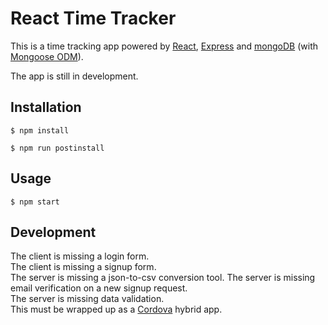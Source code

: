 # React Time Tracker  

This is a time tracking app powered by [React](https://reactjs.org), [Express](https://expressjs.com) and [mongoDB](https://www.mongodb.com) (with [Mongoose ODM](http://mongoosejs.com)).  

The app is still in development.

## Installation
```
$ npm install
```
```
$ npm run postinstall
```
## Usage
```
$ npm start
```
## Development
The client is missing a login form.  
The client is missing a signup form.  
The server is missing a json-to-csv conversion tool. 
The server is missing email verification on a new signup request.  
The server is missing data validation.  
This must be wrapped up as a [Cordova](https://cordova.apache.org) hybrid app.  
